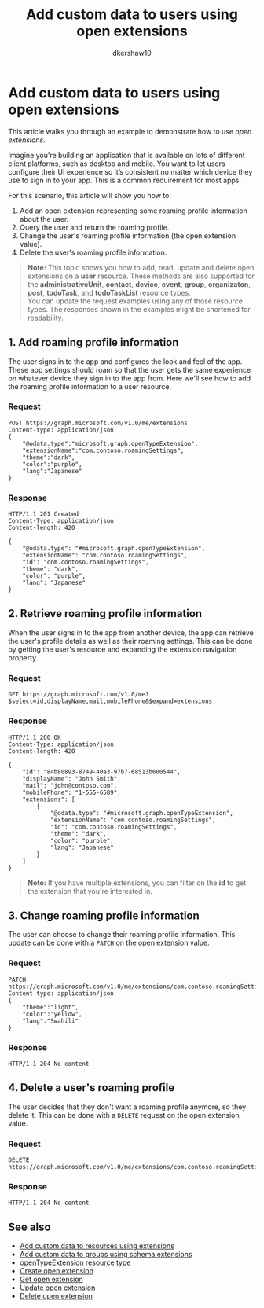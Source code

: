 ﻿---
title: "Add custom data to users using open extensions"
description: "This article walks you through an example to demonstrate how to use *open extensions*. "
author: "dkershaw10"
localization_priority: Priority
ms.custom: graphiamtop20
---

# Add custom data to users using open extensions

This article walks you through an example to demonstrate how to use *open extensions*. 

Imagine you're building an application that is available on lots of different client platforms, such as desktop and mobile.  You want to let users 
configure their UI experience so it’s consistent no matter which device they use to sign in to your app. This is a common requirement for most apps. 

For this scenario, this article will show you how to:

1. Add an open extension representing some roaming profile information about the user.
2. Query the user and return the roaming profile.
3. Change the user's roaming profile information (the open extension value).
4. Delete the user's roaming profile information.

>**Note:** This topic shows you how to add, read, update and delete open extensions on a **user** resource. These methods are also supported for 
the **administrativeUnit**, **contact**, **device**, **event**, **group**, **organizaton**, **post**, **todoTask**, and **todoTaskList** resource types.  
You can update the request examples using any of those resource types. The responses shown in the examples might be shortened for readability. 

## 1. Add roaming profile information

The user signs in to the app and configures the look and feel of the app.  These app settings should roam so that the user gets the same experience on 
whatever device they sign in to the app from.  Here we'll see how to add the roaming profile information to a user resource.

### Request

```http
POST https://graph.microsoft.com/v1.0/me/extensions
Content-type: application/json
{
    "@odata.type":"microsoft.graph.openTypeExtension",
    "extensionName":"com.contoso.roamingSettings",
    "theme":"dark",
    "color":"purple",
    "lang":"Japanese"
}
```

### Response

```http
HTTP/1.1 201 Created
Content-Type: application/json
Content-length: 420

{
    "@odata.type": "#microsoft.graph.openTypeExtension",
    "extensionName": "com.contoso.roamingSettings",
    "id": "com.contoso.roamingSettings",
    "theme": "dark",
    "color": "purple",
    "lang": "Japanese"
}
```

## 2. Retrieve roaming profile information

When the user signs in to the app from another device, the app can retrieve the user's profile details as well as their roaming settings. This can be done by getting the user's resource and expanding the extension navigation property.

### Request

```http
GET https://graph.microsoft.com/v1.0/me?$select=id,displayName,mail,mobilePhone&$expand=extensions
```

### Response

```http
HTTP/1.1 200 OK
Content-Type: application/json
Content-length: 420

{
    "id": "84b80893-8749-40a3-97b7-68513b600544",
    "displayName": "John Smith",
    "mail": "john@contoso.com",
    "mobilePhone": "1-555-6589",
    "extensions": [
        {
            "@odata.type": "#microsoft.graph.openTypeExtension",
            "extensionName": "com.contoso.roamingSettings",
            "id": "com.contoso.roamingSettings",
            "theme": "dark",
            "color": "purple",
            "lang": "Japanese"
        }
    ]
}
```

>**Note:** If you have multiple extensions, you can filter on the **id** to get the extension that you're interested in.

## 3. Change roaming profile information

The user can choose to change their roaming profile information.  This update can be done with a ```PATCH``` on the open extension value. 

### Request

```http
PATCH https://graph.microsoft.com/v1.0/me/extensions/com.contoso.roamingSettings
Content-type: application/json
{
    "theme":"light",
    "color":"yellow",
    "lang":"Swahili"
}
```

### Response

```
HTTP/1.1 204 No content
```

## 4. Delete a user's roaming profile

The user decides that they don't want a roaming profile anymore, so they delete it. This can be done with a ```DELETE``` request on the open extension value.

### Request

```http
DELETE https://graph.microsoft.com/v1.0/me/extensions/com.contoso.roamingSettings
```

### Response

```
HTTP/1.1 204 No content
```

## See also

- [Add custom data to resources using extensions](extensibility-overview.md)
- [Add custom data to groups using schema extensions](extensibility-schema-groups.md)
- [openTypeExtension resource type](/graph/api/resources/opentypeextension?view=graph-rest-1.0)
- [Create open extension](/graph/api/opentypeextension-post-opentypeextension?view=graph-rest-1.0)
- [Get open extension](/graph/api/opentypeextension-get?view=graph-rest-1.0)
- [Update open extension](/graph/api/opentypeextension-update?view=graph-rest-1.0)
- [Delete open extension](/graph/api/opentypeextension-delete?view=graph-rest-1.0)
